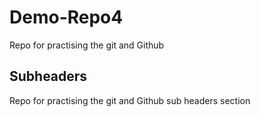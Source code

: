 # Demo-Repo4

Repo for practising the git and Github

## Subheaders

Repo for practising the git and Github sub headers section
